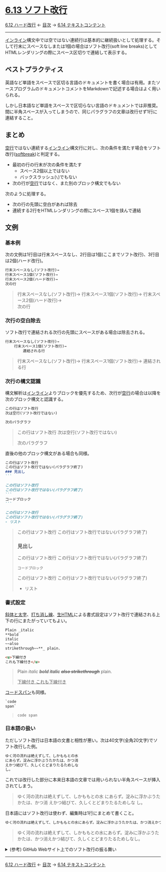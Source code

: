 # [6.13 ソフト改行](https://higuma.github.io/github-markdown-guide/gfm/#soft-line-breaks)

[6.12 ハード改行](hard-line-breaks.md)
← [目次](index.md) →
[6.14 テキストコンテント](textual-content.md)

------------------------------------------------------------------------

[インライン]構文中では空ではない連続行は基本的に継続扱いとして処理する。そして行末にスペースなしまたは1個の場合はソフト改行(soft line breaks)としてHTMLレンダリングの際にスペース区切りで連結して表示する。

## ベストプラクティス

英語など単語をスペースで区切る言語のドキュメントを書く場合は有用。またソースプログラムのドキュメントコメントをMarkdownで記述する場合はよく用いられる。

しかし日本語など単語をスペースで区切らない言語のドキュメントでは非推奨。間に半角スペースが入ってしまうので、同じパラグラフの文章は改行せず1行に連結すること。

## まとめ

[空行]ではない連続する[インライン]構文行に対し、次の条件を満たす場合をソフト改行([softbreak])と判定する。

* 最初の行の行末が次の条件を満たす
    * スペース2個以上ではない
    * バックスラッシュ(`\`)でもない
* 次の行が[空行]ではなく、また別のブロック構文でもない

次のように処理する。

* 次の行の先頭に空白があれば除去
* 連続する2行をHTMLレンダリングの際にスペース1個を挟んで連結

## 文例

### 基本例

次の文例は1行目は行末スペースなし、2行目は1個(ここまでソフト改行)、3行目は2個(ハード改行)。

```markdown
行末スペースなし(ソフト改行)→
行末スペース1個(ソフト改行)→ 
行末スペース2個(ハード改行)→  
次の行
```

> 行末スペースなし(ソフト改行)→
> 行末スペース1個(ソフト改行)→ 
> 行末スペース2個(ハード改行)→  
> 次の行

### 次行の空白除去

ソフト改行で連結される次行の先頭にスペースがある場合は除去される。

```markdown
行末スペースなし(ソフト改行)→
    行末スペース1個(ソフト改行)→ 
        連結される行
```

> 行末スペースなし(ソフト改行)→
>     行末スペース1個(ソフト改行)→ 
>         連結される行

### 次行の構文認識

構文解析は[インライン]よりブロックを優先するため、次行が[空行]の場合は以降を次のブロック構文と認識する。

```markdown
この行はソフト改行
次は空行(ソフト改行ではない)

次のパラグラフ
```

> この行はソフト改行
> 次は空行(ソフト改行ではない)
> 
> 次のパラグラフ

直後の他のブロック構文がある場合も同様。

``````markdown
この行はソフト改行
この行はソフト改行ではない(パラグラフ終了)
### 見出し
```

この行はソフト改行
この行はソフト改行ではない(パラグラフ終了)
```
コードブロック
```

この行はソフト改行
この行はソフト改行ではない(パラグラフ終了)
- リスト
``````

> この行はソフト改行
> この行はソフト改行ではない(パラグラフ終了)
> ### 見出し
> 
> この行はソフト改行
> この行はソフト改行ではない(パラグラフ終了)
> ```
> コードブロック
> ```
> 
> この行はソフト改行
> この行はソフト改行ではない(パラグラフ終了)
> - リスト

### 書式設定

[斜体と太字]、[打ち消し線]、[生HTML]による書式設定はソフト改行で連結される上下の行にまたがっていてもよい。

```markdown
Plain _italic
**bold
italic
~~also
strikethrough~~**_ plain.

<u>下線付き
これも下線付き</u>
```

> Plain _italic
> **bold
> italic
> ~~also
> strikethrough~~**_ plain.
> 
> <u>下線付き
> これも下線付き</u>

[コードスパン]も同様。

```markdown
`code
span`
```

> `code
> span`

### 日本語の扱い

ただしソフト改行は日本語の文書と相性が悪い。次は40文字(全角20文字)でソフト改行した例。

```markdown
ゆく河の流れは絶えずして、しかももとの水
にあらず。淀みに浮かぶうたかたは、かつ消
えかつ結びて、久しくとどまりたるためしな
し。
```

これでは改行した部分に本来日本語の文章では用いられない半角スペースが挿入されてしまう。

> ゆく河の流れは絶えずして、しかももとの水
> にあらず。淀みに浮かぶうたかたは、かつ消
> えかつ結びて、久しくとどまりたるためしな
> し。

日本語にはソフト改行は使わず、編集時は1行にまとめて書くこと。

```markdown
ゆく河の流れは絶えずして、しかももとの水にあらず。淀みに浮かぶうたかたは、かつ消えかつ結びて、久しくとどまりたるためしなし。
```

> ゆく河の流れは絶えずして、しかももとの水にあらず。淀みに浮かぶうたかたは、かつ消えかつ結びて、久しくとどまりたるためしなし。

<details>
<summary>(参考) GitHub Webサイト上でのソフト改行の振る舞い</summary>

> 以下の内容は2022年9月時点のもの。将来は修正される可能性がある。

GitHub Markdown実装の仕様も上記の通りだが、GitHubのWeb画面上の編集中のPreview表示では本来ソフト改行が適用される行も改行して表示する(おそらく不具合)。編集を終了するとちゃんと連結されて表示する。

</details>

------------------------------------------------------------------------

[6.12 ハード改行](hard-line-breaks.md)
← [目次](index.md) →
[6.14 テキストコンテント](textual-content.md)

[softbreak]: https://higuma.github.io/github-markdown-guide/gfm/#softbreak
[インライン]: inlines.md
[コードスパン]: code-spans.md
[ハード改行]: hard-line-breaks.md
[打ち消し線]: strikethrough.md
[空行]: blank-lines.md
[斜体と太字]: bold-and-italic.md
[生HTML]: raw-html.md
